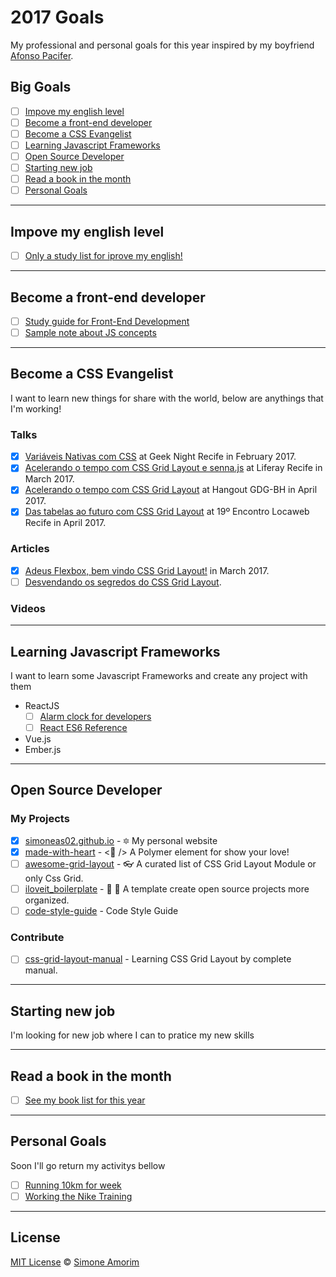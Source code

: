 # 2017 Goals
My professional and personal goals for this year inspired by my boyfriend [Afonso Pacifer](https://github.com/afonsopacifer/2017-goals).

## Big Goals
- [ ] [Impove my english level](#impove-my-english-level)
- [ ] [Become a front-end developer](#become-a-front-end-developer)
- [ ] [Become a CSS Evangelist](#become-a-css-evangelist)
- [ ] [Learning Javascript Frameworks](#learning-javascript-frameworks)
- [ ] [Open Source Developer](#open-source-developer)
- [ ] [Starting new job](#starting-new-job)
- [ ] [Read a book in the month](#read-a-book-in-the-month)
- [ ] [Personal Goals](#personal-goals)

<hr>

## Impove my english level
- [ ] [Only a study list for iprove my english!](studying-english.md)

<hr>

## Become a front-end developer
- [ ] [Study guide for Front-End Development](https://github.com/simoneas02/crazy-learning)
- [ ] [Sample note about JS concepts](https://github.com/simoneas02/JS)

<hr>

## Become a CSS Evangelist

I want to learn new things for share with the world, below are anythings that I'm working!

### Talks
- [x] [Variáveis Nativas com CSS](https://speakerdeck.com/simoneas02/variaveis-nativas-com-css) at Geek Night Recife in February 2017.
- [x] [Acelerando o tempo com CSS Grid Layout e senna.js](https://speakerdeck.com/simoneas02/acelerando-o-tempo-com-css-grid-layout-e-senna-dot-js) at Liferay Recife in March 2017.
- [x] [Acelerando o tempo com CSS Grid Layout](#) at Hangout GDG-BH in April 2017.
- [x] [Das tabelas ao futuro com CSS Grid Layout](#) at 19º Encontro Locaweb Recife in April 2017.

### Articles
- [x] [Adeus Flexbox, bem vindo CSS Grid Layout!](http://codepen.io/simoneas02/post/grid-layout) in March 2017.
- [ ] [Desvendando os segredos do CSS Grid Layout](#).

### Videos

<hr>

## Learning Javascript Frameworks

I want to learn some Javascript Frameworks and create any project with them
- ReactJS
    - [ ] [Alarm clock for developers](https://github.com/simoneas02/react-alarm-clock)
    - [ ] [React ES6 Reference](https://github.com/simoneas02/react-cheatsheet)
- Vue.js
- Ember.js

<hr>

## Open Source Developer

### My Projects
- [x] [simoneas02.github.io](https://github.com/simoneas02/simoneas02.github.io) - 🔯 My personal website
- [x] [made-with-heart](https://github.com/simoneas02/made-with-heart) - <💜 /> A Polymer element for show your love!
- [ ] [awesome-grid-layout](https://github.com/simoneas02/awesome-grid-layout) - 👓 A curated list of CSS Grid Layout Module or only Css Grid.
- [ ] [iloveit_boilerplate](https://github.com/simoneas02/iloveit_boilerplate) - 🎯 📌 A template create open source projects more organized.
- [ ] [code-style-guide](https://github.com/simoneas02/code-style-guide) - Code Style Guide

### Contribute
- [ ] [css-grid-layout-manual](https://github.com/simoneas02/css-grid-layout-manual) - Learning CSS Grid Layout by complete manual.

<hr>

## Starting new job
I'm looking for new job where I can to pratice my new skills

<hr>

## Read a book in the month
- [ ] [See my book list for this year](books.md)

<hr>

## Personal Goals

Soon I'll go return my activitys bellow
- [ ] [Running 10km for week](https://www.strava.com/athletes/14321912)
- [ ] [Working the Nike Training](#)

<hr>

## License
[MIT License](https://github.com/simoneas02/2017-goals/blob/master/LICENSE.md) © [Simone Amorim](http://simoneas02.github.io/)
